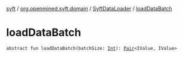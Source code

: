 [syft](../../index.md) / [org.openmined.syft.domain](../index.md) / [SyftDataLoader](index.md) / [loadDataBatch](./load-data-batch.md)

# loadDataBatch

`abstract fun loadDataBatch(batchSize: `[`Int`](https://kotlinlang.org/api/latest/jvm/stdlib/kotlin/-int/index.html)`): `[`Pair`](https://kotlinlang.org/api/latest/jvm/stdlib/kotlin/-pair/index.html)`<IValue, IValue>`